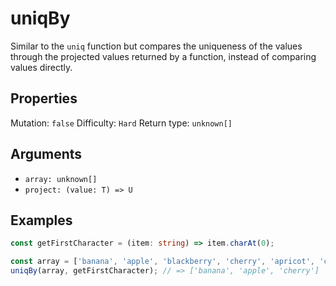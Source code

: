 # uniqBy

Similar to the `uniq` function but compares the uniqueness of the values through the projected values returned by a function, instead of comparing values directly.

## Properties

Mutation: `false`
Difficulty: `Hard`
Return type: `unknown[]`

## Arguments

- `array: unknown[]`
- `project: (value: T) => U`

## Examples

```typescript
const getFirstCharacter = (item: string) => item.charAt(0);

const array = ['banana', 'apple', 'blackberry', 'cherry', 'apricot', 'cherry'];
uniqBy(array, getFirstCharacter); // => ['banana', 'apple', 'cherry']
```
